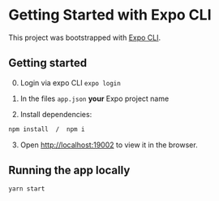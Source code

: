 # Getting Started with Expo CLI

This project was bootstrapped with [Expo CLI](https://docs.expo.dev/).

## Getting started

0. Login via expo CLI `expo login`

1. In the files `app.json` **your** Expo project name

2. Install dependencies:

```sh
npm install  /  npm i
```

3. Open [http://localhost:19002](http://localhost:19002) to view it in the browser.

## Running the app locally

```sh
yarn start
```
